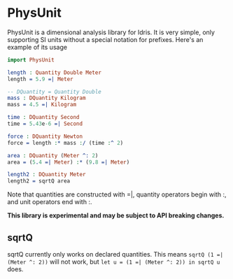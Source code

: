 
# PhysUnit

PhysUnit is a dimensional analysis library for Idris. It is very simple, only
supporting SI units without a special notation for prefixes. Here's an example
of its usage

``` idris
import PhysUnit

length : Quantity Double Meter
length = 5.9 =| Meter

-- DQuantity = Quantity Double
mass : DQuantity Kilogram
mass = 4.5 =| Kilogram

time : DQuantity Second
time = 5.43e-6 =| Second

force : DQuantity Newton
force = length :* mass :/ (time :^ 2)

area : DQuantity (Meter ^: 2)
area = (5.4 =| Meter) :* (9.8 =| Meter)

length2 : DQuantity Meter
length2 = sqrtQ area
```

Note that quantities are constructed with =|, quantity operators begin with :,
and unit operators end with :.

**This library is experimental and may be subject to API breaking changes.**

## sqrtQ

sqrtQ currently only works on declared quantities. This means `sqrtQ (1 =|
(Meter ^: 2))` will not work, but `let u = (1 =| (Meter ^: 2)) in sqrtQ u` does.
